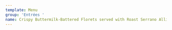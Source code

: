 ```yaml
---
template: Menu
group: 'Entrées '
name: Crispy Buttermilk-Battered Florets served with Roast Serrano Allioli (VG)
---
```

